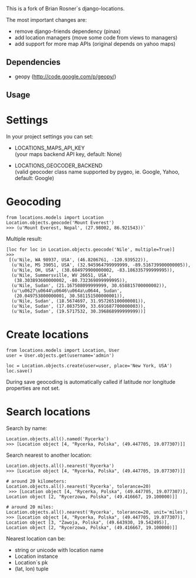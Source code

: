 This is a fork of Brian Rosner`s django-locations.

The most important changes are:

* remove django-friends dependency (pinax)
* add location managers (move some code from views to managers)
* add support for more map APIs (original depends on yahoo maps)

Dependencies
------------

* geopy (http://code.google.com/p/geopy/)


Usage
-----

Settings
========

In your project settings you can set:

* LOCATIONS_MAPS_API_KEY  
  (your maps backend API key, default: None)

* LOCATIONS_GEOCODER_BACKEND   
  (valid geocoder class name supported by pygeo, ie. Google, Yahoo, default: Google)

Geocoding
=========

    from locations.models import Location
    Location.objects.geocode('Mount Everest')
    >>> (u'Mount Everest, Nepal', (27.98002, 86.921543))`

Multiple result:

    [loc for loc in Location.objects.geocode('Nile', multiple=True)]
    >>>
     [(u'Nile, WA 98937, USA', (46.8206761, -120.939522)),
      (u'Nile, MS 39051, USA', (32.945964799999999, -89.516739900000005)),
      (u'Nile, OH, USA', (38.684979900000002, -83.186335799999995)),
      (u'Nile, Summersville, WV 26651, USA',
       (38.303893600000002, -80.732369899999995)),
      (u'Nile, Sudan', (21.167508099999999, 30.658815700000002)),
      (u'\u0627\u0644\u0646\u064a\u0644, Sudan',
       (20.049753800000001, 30.581151500000001)),
      (u'Nile, Sudan', (18.5674697, 31.957265100000001)),
      (u'Nile, Sudan', (17.0837599, 33.691687700000003)),
      (u'Nile, Sudan', (19.5717532, 30.396868999999999))]


Create locations
================

    from locations.models import Location, User
    user = User.objects.get(username='admin')

    loc = Location.objects.create(user=user, place='New York, USA')
    loc.save()
  

During save geocoding is automatically called if latitude nor 
longitude properties are not set.


Search locations
================

Search by name:

    Location.objects.all().named('Rycerka')
    >>> [Location object [4, "Rycerka, Polska", (49.447705, 19.077307)]]

Search nearest to another location:

    Location.objects.all().nearest('Rycerka')
    >>> [Location object [4, "Rycerka, Polska", (49.447705, 19.077307)]]

    # around 20 kilometers:
    Location.objects.all().nearest('Rycerka', tolerance=20)
     >>> [Location object [4, "Rycerka, Polska", (49.447705, 19.077307)], Location object [2, "Rycerzowa, Polska", (49.416667, 19.100000)]]

    # around 20 miles:
    Location.objects.all().nearest('Rycerka', tolerance=20, unit='miles')
    >>> [Location object [4, "Rycerka, Polska", (49.447705, 19.077307)], Location object [3, "Zawoja, Polska", (49.643930, 19.542495)], Location object [2, "Rycerzowa, Polska", (49.416667, 19.100000)]]


Nearest location can be:

* string or unicode with location name
* Location instance
* Location`s pk
* (lat, lon) tuple


